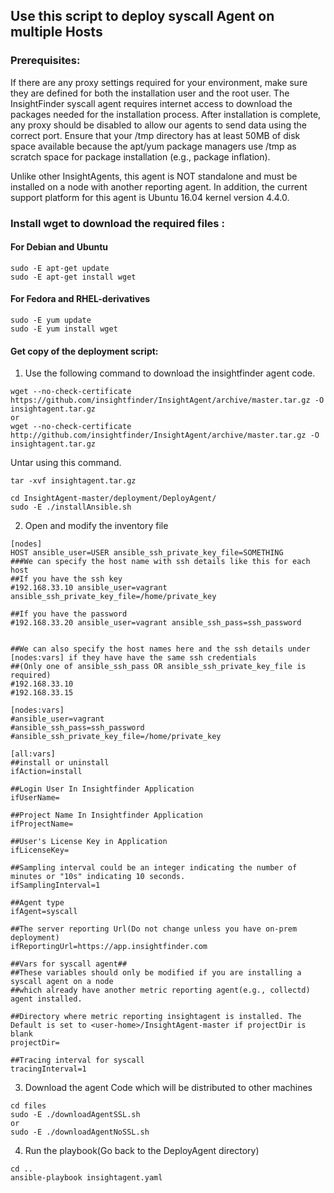 ## Use this script to deploy syscall Agent on multiple Hosts

### Prerequisites:

If there are any proxy settings required for your environment, make sure they are defined for both the installation user and the root user. The InsightFinder syscall agent requires internet access to download the packages needed for the installation process. After installation is complete, any proxy should be disabled to allow our agents to send data using the correct port. Ensure that your /tmp directory has at least 50MB of disk space available because the apt/yum package managers use /tmp as scratch space for package installation (e.g., package inflation).

Unlike other InsightAgents, this agent is NOT standalone and must be installed on a node with another reporting agent. In addition, the current support platform for this agent is Ubuntu 16.04 kernel version 4.4.0. 
### Install wget to download the required files :
#### For Debian and Ubuntu
```
sudo -E apt-get update
sudo -E apt-get install wget
```
#### For Fedora and RHEL-derivatives
```
sudo -E yum update
sudo -E yum install wget
```


#### Get copy of the deployment script:
1) Use the following command to download the insightfinder agent code.
```
wget --no-check-certificate https://github.com/insightfinder/InsightAgent/archive/master.tar.gz -O insightagent.tar.gz
or
wget --no-check-certificate http://github.com/insightfinder/InsightAgent/archive/master.tar.gz -O insightagent.tar.gz
```
Untar using this command.
```
tar -xvf insightagent.tar.gz
```
```
cd InsightAgent-master/deployment/DeployAgent/
sudo -E ./installAnsible.sh
```
2) Open and modify the inventory file

```
[nodes]
HOST ansible_user=USER ansible_ssh_private_key_file=SOMETHING
###We can specify the host name with ssh details like this for each host
##If you have the ssh key
#192.168.33.10 ansible_user=vagrant ansible_ssh_private_key_file=/home/private_key

##If you have the password
#192.168.33.20 ansible_user=vagrant ansible_ssh_pass=ssh_password


##We can also specify the host names here and the ssh details under [nodes:vars] if they have have the same ssh credentials
##(Only one of ansible_ssh_pass OR ansible_ssh_private_key_file is required)
#192.168.33.10
#192.168.33.15

[nodes:vars]
#ansible_user=vagrant
#ansible_ssh_pass=ssh_password
#ansible_ssh_private_key_file=/home/private_key

[all:vars]
##install or uninstall
ifAction=install

##Login User In Insightfinder Application
ifUserName=

##Project Name In Insightfinder Application
ifProjectName=

##User's License Key in Application
ifLicenseKey=

##Sampling interval could be an integer indicating the number of minutes or "10s" indicating 10 seconds.
ifSamplingInterval=1 

##Agent type
ifAgent=syscall

##The server reporting Url(Do not change unless you have on-prem deployment)
ifReportingUrl=https://app.insightfinder.com

##Vars for syscall agent##
##These variables should only be modified if you are installing a syscall agent on a node
##which already have another metric reporting agent(e.g., collectd) agent installed.

##Directory where metric reporting insightagent is installed. The Default is set to <user-home>/InsightAgent-master if projectDir is blank
projectDir=

##Tracing interval for syscall
tracingInterval=1

```
3) Download the agent Code which will be distributed to other machines
```
cd files
sudo -E ./downloadAgentSSL.sh
or
sudo -E ./downloadAgentNoSSL.sh
```
4) Run the playbook(Go back to the DeployAgent directory)
```
cd ..
ansible-playbook insightagent.yaml
```
